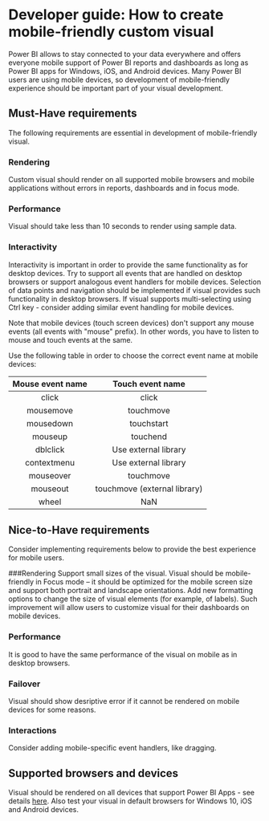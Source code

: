 # Developer guide: How to create mobile-friendly custom visual
Power BI allows to stay connected to your data everywhere and offers everyone mobile support of Power BI reports and dashboards as long as Power BI apps for Windows, iOS, and Android devices. Many Power BI users are using mobile devices, so development of mobile-friendly experience should be important part of your visual development.

## Must-Have requirements
The following requirements are essential in development of mobile-friendly visual.

### Rendering
Custom visual should render on all supported mobile browsers and mobile applications without errors in reports, dashboards and in focus mode. 

### Performance
Visual should take less than 10 seconds to render using sample data.

### Interactivity
Interactivity is important in order to provide the same functionality as for desktop devices. Try to support all events that are handled on desktop browsers or support analogous event handlers for mobile devices. Selection of data points and navigation should be implemented if visual provides such functionality in desktop browsers. If visual supports multi-selecting using Ctrl key - consider adding similar event handling for mobile devices.

Note that mobile devices (touch screen devices) don't support any mouse events (all events with "mouse" prefix). In other words, you have to listen to mouse and touch events at the same.

Use the following table in order to choose the correct event name at mobile devices:

| Mouse event name | Touch event name |
|:----------------:|:----------------:|
| click | click |
| mousemove | touchmove |
| mousedown | touchstart |
| mouseup | touchend |
| dblclick | Use external library |
| contextmenu | Use external library |
| mouseover | touchmove |
| mouseout | touchmove (external library) |
| wheel | NaN |

## Nice-to-Have requirements
Consider implementing requirements below to provide the best experience for mobile users.

###Rendering
Support small sizes of the visual. Visual should be mobile-friendly in Focus mode – it should be optimized for the mobile screen size and support both portrait and landscape orientations. Add new formatting options to change the size of visual elements (for example, of labels). Such improvement will allow users to customize visual for their dashboards on mobile devices.

### Performance
It is good to have the same performance of the visual on mobile as in desktop browsers.

### Failover
Visual should show desriptive error if it cannot be rendered on mobile devices for some reasons.

### Interactions
Consider adding mobile-specific event handlers, like dragging.

## Supported browsers and devices
Visual should be rendered on all devices that support Power BI Apps - see details [here](https://powerbi.microsoft.com/en-us/documentation/powerbi-power-bi-apps-for-mobile-devices/). Also test your visual in default browsers for Windows 10, iOS and Android devices.
